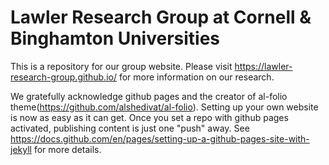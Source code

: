 # Lawler Research Group at Cornell & Binghamton Universities

This is a repository for our group website. 
Please visit https://lawler-research-group.github.io/ for more information on our research.

We gratefully acknowledge github pages and the creator of al-folio theme(https://github.com/alshedivat/al-folio). 
Setting up your own website is now as easy as it can get. Once you set a repo with github pages activated, publishing
content is just one "push" away. See https://docs.github.com/en/pages/setting-up-a-github-pages-site-with-jekyll for more details.
